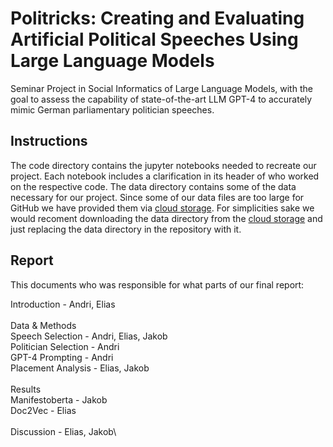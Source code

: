 # Politricks: Creating and Evaluating Artificial Political Speeches Using Large Language Models

Seminar Project in Social Informatics of Large Language Models, with the goal to assess the capability of state-of-the-art LLM GPT-4 to accurately mimic German parliamentary politician speeches.

## Instructions

The code directory contains the jupyter notebooks needed to recreate our project. Each notebook includes a clarification in its header of who worked on the respective code. The data directory contains some of the data necessary for our project. Since some of our data files are too large for GitHub we have provided them via [cloud storage](https://drive.google.com/drive/folders/1yq3yDvGVsbSF5npY60mD_34klr36xRjQ). For simplicities sake we would recoment downloading the data directory from the [cloud storage](https://drive.google.com/drive/folders/1yq3yDvGVsbSF5npY60mD_34klr36xRjQ) and just replacing the data directory in the repository with it.

## Report

This documents who was responsible for what parts of our final report:

Introduction 			- Andri, Elias\
\
Data & Methods\
	Speech Selection 	- Andri, Elias, Jakob\
	Politician Selection 	- Andri\
	GPT-4 Prompting		- Andri\
	Placement Analysis	- Elias, Jakob\
\
Results\
	Manifestoberta		- Jakob\
	Doc2Vec 		- Elias\
\
Discussion			- Elias, Jakob\
